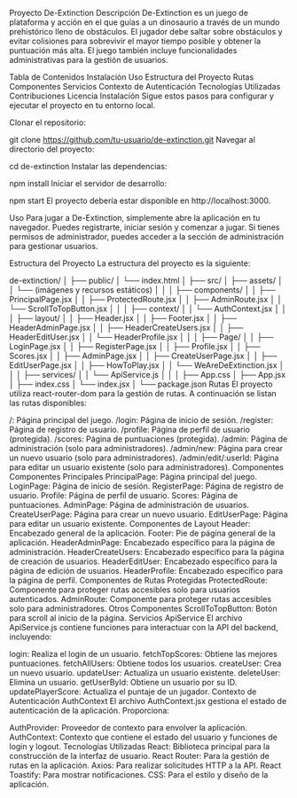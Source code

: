 Proyecto De-Extinction
Descripción
De-Extinction es un juego de plataforma y acción en el que guías a un dinosaurio a través de un mundo prehistórico lleno de obstáculos. El jugador debe saltar sobre obstáculos y evitar colisiones para sobrevivir el mayor tiempo posible y obtener la puntuación más alta. El juego también incluye funcionalidades administrativas para la gestión de usuarios.

Tabla de Contenidos
Instalación
Uso
Estructura del Proyecto
Rutas
Componentes
Servicios
Contexto de Autenticación
Tecnologías Utilizadas
Contribuciones
Licencia
Instalación
Sigue estos pasos para configurar y ejecutar el proyecto en tu entorno local.

Clonar el repositorio:

git clone https://github.com/tu-usuario/de-extinction.git
Navegar al directorio del proyecto:

cd de-extinction
Instalar las dependencias:

npm install
Iniciar el servidor de desarrollo:


npm start
El proyecto debería estar disponible en http://localhost:3000.

Uso
Para jugar a De-Extinction, simplemente abre la aplicación en tu navegador. Puedes registrarte, iniciar sesión y comenzar a jugar. Si tienes permisos de administrador, puedes acceder a la sección de administración para gestionar usuarios.

Estructura del Proyecto
La estructura del proyecto es la siguiente:


de-extinction/
│
├── public/
│   └── index.html
│
├── src/
│   ├── assets/
│   │   └── (imágenes y recursos estáticos)
│   │
│   ├── components/
│   │   ├── PrincipalPage.jsx
│   │   ├── ProtectedRoute.jsx
│   │   ├── AdminRoute.jsx
│   │   └── ScrollToTopButton.jsx
│   │
│   ├── context/
│   │   └── AuthContext.jsx
│   │
│   ├── layout/
│   │   ├── Header.jsx
│   │   ├── Footer.jsx
│   │   ├── HeaderAdminPage.jsx
│   │   ├── HeaderCreateUsers.jsx
│   │   ├── HeaderEditUser.jsx
│   │   └── HeaderProfile.jsx
│   │
│   ├── Page/
│   │   ├── LoginPage.jsx
│   │   ├── RegisterPage.jsx
│   │   ├── Profile.jsx
│   │   ├── Scores.jsx
│   │   ├── AdminPage.jsx
│   │   ├── CreateUserPage.jsx
│   │   ├── EditUserPage.jsx
│   │   ├── HowToPlay.jsx
│   │   └── WeAreDeExtinction.jsx
│   │
│   ├── services/
│   │   └── ApiService.js
│   │
│   ├── App.css
│   ├── App.jsx
│   ├── index.css
│   └── index.jsx
│
└── package.json
Rutas
El proyecto utiliza react-router-dom para la gestión de rutas. A continuación se listan las rutas disponibles:

/: Página principal del juego.
/login: Página de inicio de sesión.
/register: Página de registro de usuario.
/profile: Página de perfil de usuario (protegida).
/scores: Página de puntuaciones (protegida).
/admin: Página de administración (solo para administradores).
/admin/new: Página para crear un nuevo usuario (solo para administradores).
/admin/edit/:userId: Página para editar un usuario existente (solo para administradores).
Componentes
Componentes Principales
PrincipalPage: Página principal del juego.
LoginPage: Página de inicio de sesión.
RegisterPage: Página de registro de usuario.
Profile: Página de perfil de usuario.
Scores: Página de puntuaciones.
AdminPage: Página de administración de usuarios.
CreateUserPage: Página para crear un nuevo usuario.
EditUserPage: Página para editar un usuario existente.
Componentes de Layout
Header: Encabezado general de la aplicación.
Footer: Pie de página general de la aplicación.
HeaderAdminPage: Encabezado específico para la página de administración.
HeaderCreateUsers: Encabezado específico para la página de creación de usuarios.
HeaderEditUser: Encabezado específico para la página de edición de usuarios.
HeaderProfile: Encabezado específico para la página de perfil.
Componentes de Rutas Protegidas
ProtectedRoute: Componente para proteger rutas accesibles solo para usuarios autenticados.
AdminRoute: Componente para proteger rutas accesibles solo para administradores.
Otros Componentes
ScrollToTopButton: Botón para scroll al inicio de la página.
Servicios
ApiService
El archivo ApiService.js contiene funciones para interactuar con la API del backend, incluyendo:

login: Realiza el login de un usuario.
fetchTopScores: Obtiene las mejores puntuaciones.
fetchAllUsers: Obtiene todos los usuarios.
createUser: Crea un nuevo usuario.
updateUser: Actualiza un usuario existente.
deleteUser: Elimina un usuario.
getUserById: Obtiene un usuario por su ID.
updatePlayerScore: Actualiza el puntaje de un jugador.
Contexto de Autenticación
AuthContext
El archivo AuthContext.jsx gestiona el estado de autenticación de la aplicación. Proporciona:

AuthProvider: Proveedor de contexto para envolver la aplicación.
AuthContext: Contexto que contiene el estado del usuario y funciones de login y logout.
Tecnologías Utilizadas
React: Biblioteca principal para la construcción de la interfaz de usuario.
React Router: Para la gestión de rutas en la aplicación.
Axios: Para realizar solicitudes HTTP a la API.
React Toastify: Para mostrar notificaciones.
CSS: Para el estilo y diseño de la aplicación.